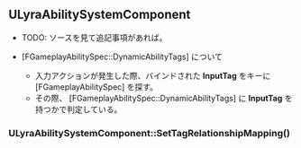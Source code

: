 ## ULyraAbilitySystemComponent

* TODO: ソースを見て追記事項があれば。

* [FGameplayAbilitySpec::DynamicAbilityTags] について
	* 入力アクションが発生した際、バインドされた **InputTag** をキーに [FGameplayAbilitySpec] を探す。
	* その際、 [FGameplayAbilitySpec::DynamicAbilityTags] に **InputTag** を持つかで判定している。


### ULyraAbilitySystemComponent::SetTagRelationshipMapping()



